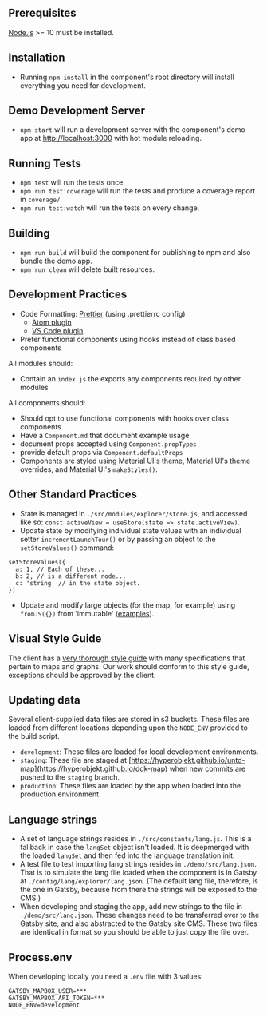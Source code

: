 ## Prerequisites

[Node.js](http://nodejs.org/) >= 10 must be installed.

## Installation

- Running `npm install` in the component's root directory will install everything you need for development.

## Demo Development Server

- `npm start` will run a development server with the component's demo app at [http://localhost:3000](http://localhost:3000) with hot module reloading.

## Running Tests

- `npm test` will run the tests once.
- `npm run test:coverage` will run the tests and produce a coverage report in `coverage/`.
- `npm run test:watch` will run the tests on every change.

## Building

- `npm run build` will build the component for publishing to npm and also bundle the demo app.
- `npm run clean` will delete built resources.

## Development Practices

- Code Formatting: [Prettier](https://prettier.io/) (using
  .prettierrc config)
  - [Atom plugin](https://atom.io/packages/prettier-atom)
  - [VS Code plugin](https://marketplace.visualstudio.com/items?itemName=esbenp.prettier-vscode)
- Prefer functional components using hooks instead of class
  based components

All modules should:

- Contain an `index.js` the exports any components required
  by other modules

All components should:

- Should opt to use functional components with hooks over
  class components
- Have a `Component.md` that document example usage
- document props accepted using `Component.propTypes`
- provide default props via `Component.defaultProps`
- Components are styled using Material UI's theme, Material UI's theme overrides, and Material UI's `makeStyles()`.

## Other Standard Practices
- State is managed in `./src/modules/explorer/store.js`, and accessed like so: `const activeView = useStore(state => state.activeView)`.
- Update state by modifying individual state values with an individual setter `incrementLaunchTour()` or by passing an object to the `setStoreValues()` command:
```
setStoreValues({
  a: 1, // Each of these... 
  b: 2, // is a different node...
  c: 'string' // in the state object.
})
```
- Update and modify large objects (for the map, for example) using `fromJS({})` from 'immutable' ([examples](https://github.com/Hyperobjekt/cpal-components/blob/258f4881d951d99c53218a749d591a452a035a91/src/modules/cpal/explorer/MapView/selectors.js#L41)).

## Visual Style Guide

The client has a [very thorough style guide](https://drive.google.com/drive/folders/1eRv3la42eC-Y2hPqY-rB6qQ4h-Vv7AQS) with many specifications that pertain to maps and graphs. Our work should conform to this style guide, exceptions should be approved by the client.

## Updating data

Several client-supplied data files are stored in s3 buckets. These files are loaded from different locations depending upon the `NODE_ENV` provided to the build script.

* `development`: These files are loaded for local development environments.
* `staging`: These file are staged at [https://hyperobjekt.github.io/untd-map](https://hyperobjekt.github.io/ddk-map) when new commits are pushed to the `staging` branch.
* `production`: These files are loaded by the app when loaded into the production environment.

## Language strings

* A set of language strings resides in `./src/constants/lang.js`. This is a fallback in case the `langSet` object isn't loaded. It is deepmerged with the loaded `langSet` and then fed into the language translation init.
* A test file to test importing lang strings resides in `./demo/src/lang.json`. That is to simulate the lang file loaded when the component is in Gatsby at `./config/lang/explorer/lang.json`. (The default lang file, therefore, is the one in Gatsby, because from there the strings will be exposed to the CMS.)
* When developing and staging the app, add new strings to the file in `./demo/src/lang.json`. These changes need to be transferred over to the Gatsby site, and also abstracted to the Gatsby site CMS. These two files are identical in format so you should be able to just copy the file over.

## Process.env

When developing locally you need a `.env` file with 3 values: 
```
GATSBY_MAPBOX_USER=***
GATSBY_MAPBOX_API_TOKEN=***
NODE_ENV=development
```

